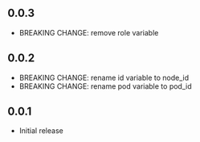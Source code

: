 ## 0.0.3

- BREAKING CHANGE: remove role variable

## 0.0.2

- BREAKING CHANGE: rename id variable to node_id
- BREAKING CHANGE: rename pod variable to pod_id

## 0.0.1

- Initial release
